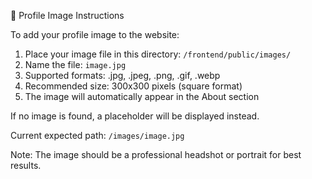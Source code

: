 📸 Profile Image Instructions

To add your profile image to the website:

1. Place your image file in this directory: `/frontend/public/images/`
2. Name the file: `image.jpg`
3. Supported formats: .jpg, .jpeg, .png, .gif, .webp
4. Recommended size: 300x300 pixels (square format)
5. The image will automatically appear in the About section

If no image is found, a placeholder will be displayed instead.

Current expected path: `/images/image.jpg`

Note: The image should be a professional headshot or portrait for best results.
